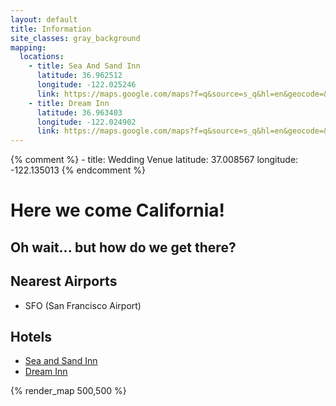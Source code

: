```yaml
---
layout: default
title: Information
site_classes: gray_background
mapping:
  locations:
    - title: Sea And Sand Inn
      latitude: 36.962512
      longitude: -122.025246
      link: https://maps.google.com/maps?f=q&source=s_q&hl=en&geocode=&q=Sea+and+Sand+Inn,+West+Cliff+Drive,+Santa+Cruz,+CA&aq=0&oq=sea&sll=36.962512,-122.025246&sspn=0.099443,0.198097&vpsrc=0&t=h&ie=UTF8&hq=Sea+and+Sand+Inn,+West+Cliff+Drive,+Santa+Cruz,+CA&ll=36.962169,-122.025533&spn=0.024861,0.049524&z=15&iwloc=A&cid=11767563974410813267
    - title: Dream Inn
      latitude: 36.963403
      longitude: -122.024902
      link: https://maps.google.com/maps?f=q&source=s_q&hl=en&geocode=&q=Dream+Inn,+West+Cliff+Drive,+Santa+Cruz,+CA&aq=&sll=36.962169,-122.025533&sspn=0.024861,0.049524&vpsrc=0&t=h&ie=UTF8&hq=Dream+Inn,&hnear=W+Cliff+Dr,+Santa+Cruz,+California+95060&ll=36.963643,-122.025275&spn=0.02486,0.049524&z=15&iwloc=A&cid=4076966699112695307
---
```

{% comment %}
    - title: Wedding Venue
      latitude: 37.008567
      longitude: -122.135013
{% endcomment %}


Here we come California!
=====

Oh wait... but how do we get there?
-----


Nearest Airports
-----
- SFO (San Francisco Airport)


Hotels
-----
- [Sea and Sand Inn](http://www.santacruzmotels.com/sea_and_sand.html)
- [Dream Inn](http://www.jdvhotels.com/hotels/california/central-coast-hotels/santa-cruz-dream-inn)


{% render_map 500,500 %}

